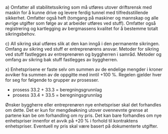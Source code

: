 a) Omfatter all stabilitetssikring som må utføres utover driftsrensk med maskin for å kunne drive og levere ferdig tunnel med tilfredsstillende sikkerhet. Omfatter også heft (tomgang på maskiner og mannskap og alle øvrige utgifter som følge av at arbeider utføres ved stuff). Omfatter også registrering og kartlegging av bergmassens kvalitet for å bestemme totalt sikringsbehov.

c) All sikring skal utføres slik at den kan inngå i den permanente sikringen.
Omfang av sikring ved stuff er entreprenørens ansvar.
Metoder for sikring ved stuff fastlegges av entreprenøren og byggherren i samråd.
Metoder og omfang av sikring bak stuff fastlegges av byggherren.

x) Enhetsprisene er faste selv om summen av de endelige mengder i kroner avviker fra summen av de oppgitte med inntil +100 %.
Regelen gjelder hver for seg for følgende to grupper av prosesser.
-  prosess 33.2 + 33.3 = beregningsgrunnlag
-  prosess 33.4 + 33.5 = beregningsgrunnlag

Ønsker byggherre eller entreprenøren nye enhetspriser skal det forhandles om dette. Det er kun for mengdeøkning utover ovennevnte grense at partene kan be om forhandling om ny pris. Det kan bare forhandles om nye enhetspriser innenfor et avvik på +20 % i forhold til kontraktens enhetspriser. Eventuell ny pris skal være basert på dokumenterte utgifter.

